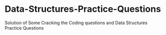 # Data-Structures-Practice-Questions
Solution of Some Cracking the Coding questions and Data Structures Practice Questions
